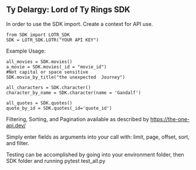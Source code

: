 ## Ty Delargy: Lord of Ty Rings SDK
In order to use the SDK import. Create a context for API use.
    
    from SDK import LOTR_SDK
    SDK = LOTR_SDK.LOTR("YOUR API KEY")

Example Usage:
    
    all_movies = SDK.movies()
    a_movie = SDK.movies(_id = "movie_id")
    #Not capital or space sensitive
    SDK.movie_by_title("the unexpected  Journey")

    all_characters = SDK.character()
    character_by_name = SDK.character(name = 'Gandalf')

    all_quotes = SDK.quotes()
    quote_by_id = SDK.quotes(_id='quote_id')

Filtering, Sorting, and Pagination available as described by https://the-one-api.dev/

Simply enter fields as arguments into your call with: limit, page, offset, sort, and filter.

Testing can be accomplished by going into your environment folder, then SDK folder and running 
    pytest test_all.py
